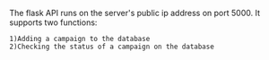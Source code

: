 The flask API runs on the server's public ip address on port 5000. It supports two functions:

    1)Adding a campaign to the database
    2)Checking the status of a campaign on the database